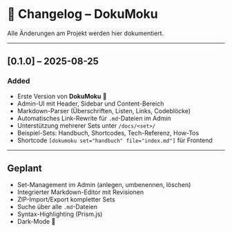 # 📜 Changelog – DokuMoku

Alle Änderungen am Projekt werden hier dokumentiert.

---

## \[0.1.0] – 2025-08-25

### Added

* Erste Version von **DokuMoku** 🎉
* Admin-UI mit Header, Sidebar und Content-Bereich
* Markdown-Parser (Überschriften, Listen, Links, Codeblöcke)
* Automatisches Link-Rewrite für `.md`-Dateien im Admin
* Unterstützung mehrerer Sets unter `/docs/<set>/`
* Beispiel-Sets: Handbuch, Shortcodes, Tech-Referenz, How-Tos
* Shortcode `[dokumoku set="handbuch" file="index.md"]` für Frontend

---

## Geplant

* Set-Management im Admin (anlegen, umbenennen, löschen)
* Integrierter Markdown-Editor mit Revisionen
* ZIP-Import/Export kompletter Sets
* Suche über alle `.md`-Dateien
* Syntax-Highlighting (Prism.js)
* Dark-Mode 🌙
